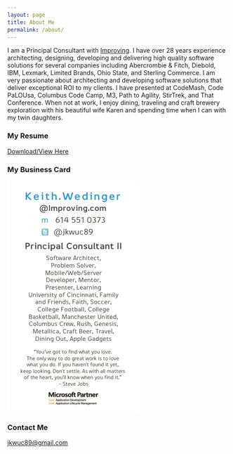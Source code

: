 ```yaml
---
layout: page
title: About Me
permalink: /about/
---
```


I am a Principal Consultant with [Improving](http://www.improving.com/). I have over 28 years
experience architecting, designing, developing and delivering high quality software solutions
for several companies including Abercrombie & Fitch, Diebold, IBM, Lexmark, Limited Brands, Ohio State, and Sterling Commerce.
I am very passionate about architecting and developing software solutions that deliver
exceptional ROI to my clients. I have presented at CodeMash, Code PaLOUsa, Columbus Code Camp, M3,
Path to Agility, StirTrek, and That Conference. When not at work, I enjoy dining, traveling and craft brewery
exploration with his beautiful wife Karen and spending time when I can with my twin daughters.

### My Resume

[Download/View Here](/documents/myresume.pdf)

### My Business Card

![Business Card](/images/businesscard.png)

### Contact Me

[jkwuc89@gmail.com](mailto:keith.wedinger@icloud.com)